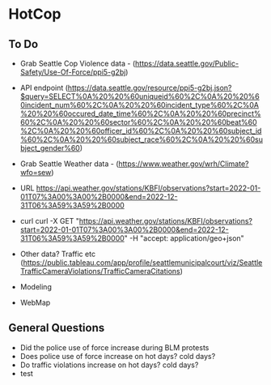 # HotCop

## To Do
- Grab Seattle Cop Violence data - (https://data.seattle.gov/Public-Safety/Use-Of-Force/ppi5-g2bj)
- API endpoint (https://data.seattle.gov/resource/ppi5-g2bj.json?$query=SELECT%0A%20%20%60uniqueid%60%2C%0A%20%20%60incident_num%60%2C%0A%20%20%60incident_type%60%2C%0A%20%20%60occured_date_time%60%2C%0A%20%20%60precinct%60%2C%0A%20%20%60sector%60%2C%0A%20%20%60beat%60%2C%0A%20%20%60officer_id%60%2C%0A%20%20%60subject_id%60%2C%0A%20%20%60subject_race%60%2C%0A%20%20%60subject_gender%60)


- Grab Seattle Weather data - (https://www.weather.gov/wrh/Climate?wfo=sew)
- URL  https://api.weather.gov/stations/KBFI/observations?start=2022-01-01T07%3A00%3A00%2B0000&end=2022-12-31T06%3A59%3A59%2B0000
- curl curl -X GET "https://api.weather.gov/stations/KBFI/observations?start=2022-01-01T07%3A00%3A00%2B0000&end=2022-12-31T06%3A59%3A59%2B0000" -H  "accept: application/geo+json"



- Other data? Traffic etc (https://public.tableau.com/app/profile/seattlemunicipalcourt/viz/SeattleTrafficCameraViolations/TrafficCameraCitations)
- Modeling
- WebMap


## General Questions
- Did the police use of force increase during BLM protests
- Does police use of force increase on hot days? cold days?
- Do traffic violations increase on hot days? cold days?
- test
